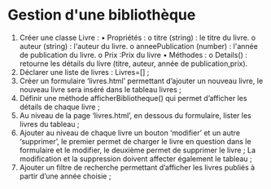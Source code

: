# Gestion d'une bibliothèque
1. Créer une classe Livre : 
• Propriétés : 
o titre (string) : le titre du livre. 
o auteur (string) : l'auteur du livre. 
o anneePublication (number) : l'année de publication du livre. 
o Prix :Prix du livre 
• Méthodes : 
o Details() : retourne les détails du livre (titre, auteur, année de 
publication,prix). 
2. Déclarer une liste de livres : 
Livres=[] ; 
3. Créer un formulaire ‘livres.html’ permettant d’ajouter un nouveau livre, le nouveau 
livre sera inséré dans le tableau livres ; 
4. Définir une méthode afficherBibliotheque() qui permet d’afficher les détails de 
chaque livre ; 
5. Au niveau de la page ‘livres.html’, en dessous du formulaire, lister les livres du 
tableau ; 
6. Ajouter au niveau de chaque livre un bouton ‘modifier’ et un autre ‘supprimer’, le 
premier permet de charger le livre en question dans le formulaire et le modifier, le 
deuxième permet de supprimer le livre ; 
La modification et la suppression doivent affecter également le tableau ; 
7. Ajouter un filtre de recherche permettant d’afficher les livres publiés à partir d’une 
année choisie ;

